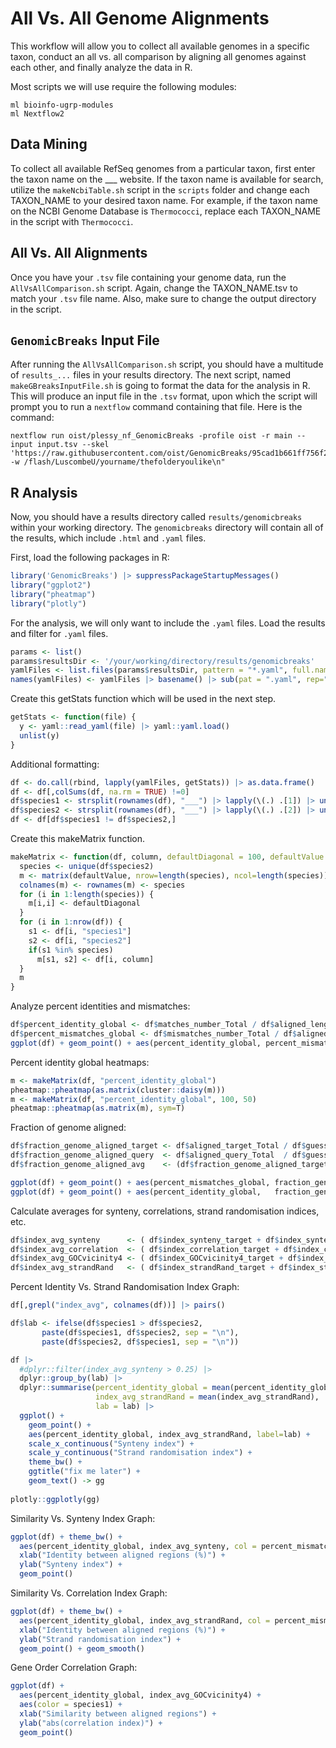 # All Vs. All Genome Alignments
This workflow will allow you to collect all available genomes in a specific taxon, conduct an all vs. all comparison by aligning all genomes against each other, and finally analyze the data in R.

Most scripts we will use require the following modules:
```shell
ml bioinfo-ugrp-modules
ml Nextflow2
```

## Data Mining
To collect all available RefSeq genomes from a particular taxon, first enter the taxon name on the ___ website. If the taxon name is available for search, utilize the `makeNcbiTable.sh` script in the `scripts` folder and change each TAXON_NAME to your desired taxon name. For example, if the taxon name on the NCBI Genome Database is `Thermococci`, replace each TAXON_NAME in the script with `Thermococci`.

## All Vs. All Alignments
Once you have your `.tsv` file containing your genome data, run the `AllVsAllComparison.sh` script. Again, change the TAXON_NAME.tsv to match your `.tsv` file name. Also, make sure to change the output directory in the script.

## `GenomicBreaks` Input File
After running the `AllVsAllComparison.sh` script, you should have a multitude of `results_...` files in your results directory. The next script, named `makeGBreaksInputFile.sh` is going to format the data for the analysis in R. This will produce an input file in the `.tsv` format, upon which the script will prompt you to run a `nextflow` command containing that file. Here is the command:

```shell
nextflow run oist/plessy_nf_GenomicBreaks -profile oist -r main --input input.tsv --skel 'https://raw.githubusercontent.com/oist/GenomicBreaks/95cad1b661ff756f22e7e2794b79f0d4b48dc3fc/inst/rmarkdown/templates/countFeatures/skeleton/skeleton.Rmd' -w /flash/LuscombeU/yourname/thefolderyoulike\n"
```

## R Analysis
Now, you should have a results directory called `results/genomicbreaks` within your working directory. The `genomicbreaks` directory will contain all of the results, which include `.html` and `.yaml` files. 

First, load the following packages in R:
```r
library('GenomicBreaks') |> suppressPackageStartupMessages()
library("ggplot2")
library("pheatmap")
library("plotly")
```

For the analysis, we will only want to include the `.yaml` files. Load the results and filter for `.yaml` files.
```r
params <- list()
params$resultsDir <- '/your/working/directory/results/genomicbreaks'
yamlFiles <- list.files(params$resultsDir, pattern = "*.yaml", full.names = TRUE)
names(yamlFiles) <- yamlFiles |> basename() |> sub(pat = ".yaml", rep="")
```

Create this getStats function which will be used in the next step.
```r
getStats <- function(file) {
  y <- yaml::read_yaml(file) |> yaml::yaml.load()
  unlist(y)
}
```

Additional formatting:
```r
df <- do.call(rbind, lapply(yamlFiles, getStats)) |> as.data.frame()
df <- df[,colSums(df, na.rm = TRUE) !=0]
df$species1 <- strsplit(rownames(df), "___") |> lapply(\(.) .[1]) |> unlist()
df$species2 <- strsplit(rownames(df), "___") |> lapply(\(.) .[2]) |> unlist()
df <- df[df$species1 != df$species2,]
```

Create this makeMatrix function.
```r
makeMatrix <- function(df, column, defaultDiagonal = 100, defaultValue = NA) {
  species <- unique(df$species2)
  m <- matrix(defaultValue, nrow=length(species), ncol=length(species))
  colnames(m) <- rownames(m) <- species
  for (i in 1:length(species)) {
    m[i,i] <- defaultDiagonal
  }
  for (i in 1:nrow(df)) {
    s1 <- df[i, "species1"]
    s2 <- df[i, "species2"]
    if(s1 %in% species)
      m[s1, s2] <- df[i, column]
  }
  m
}
```

Analyze percent identities and mismatches:
```r
df$percent_identity_global <- df$matches_number_Total / df$aligned_length_Total * 100
df$percent_mismatches_global <- df$mismatches_number_Total / df$aligned_length_Total * 100
ggplot(df) + geom_point() + aes(percent_identity_global, percent_mismatches_global)
```

Percent identity global heatmaps:
```r
m <- makeMatrix(df, "percent_identity_global")
pheatmap::pheatmap(as.matrix(cluster::daisy(m)))
m <- makeMatrix(df, "percent_identity_global", 100, 50)
pheatmap::pheatmap(as.matrix(m), sym=T)
```

Fraction of genome aligned:
```r
df$fraction_genome_aligned_target <- df$aligned_target_Total / df$guessed_target_length * 100
df$fraction_genome_aligned_query  <- df$aligned_query_Total  / df$guessed_query_length  * 100
df$fraction_genome_aligned_avg    <- (df$fraction_genome_aligned_target + df$fraction_genome_aligned_query) / 2

ggplot(df) + geom_point() + aes(percent_mismatches_global, fraction_genome_aligned_avg, col = percent_identity_global)
ggplot(df) + geom_point() + aes(percent_identity_global,   fraction_genome_aligned_avg, col = percent_mismatches_global)
```

Calculate averages for synteny, correlations, strand randomisation indices, etc.
```r
df$index_avg_synteny      <- ( df$index_synteny_target + df$index_synteny_query ) / 2
df$index_avg_correlation  <- ( df$index_correlation_target + df$index_correlation_query ) / 2
df$index_avg_GOCvicinity4 <- ( df$index_GOCvicinity4_target + df$index_GOCvicinity4_query ) / 2
df$index_avg_strandRand   <- ( df$index_strandRand_target + df$index_strandRand_query ) / 2
```

Percent Identity Vs. Strand Randomisation Index Graph:
```r
df[,grepl("index_avg", colnames(df))] |> pairs()

df$lab <- ifelse(df$species1 > df$species2,
       paste(df$species1, df$species2, sep = "\n"),
       paste(df$species2, df$species1, sep = "\n"))

df |>
  #dplyr::filter(index_avg_synteny > 0.25) |>
  dplyr::group_by(lab) |>
  dplyr::summarise(percent_identity_global = mean(percent_identity_global),
                   index_avg_strandRand = mean(index_avg_strandRand),
                   lab = lab) |>
  ggplot() +
    geom_point() +
    aes(percent_identity_global, index_avg_strandRand, label=lab) +
    scale_x_continuous("Synteny index") +
    scale_y_continuous("Strand randomisation index") +
    theme_bw() +
    ggtitle("fix me later") +
    geom_text() -> gg
    
plotly::ggplotly(gg)
```

Similarity Vs. Synteny Index Graph:
```r
ggplot(df) + theme_bw() +
  aes(percent_identity_global, index_avg_synteny, col = percent_mismatches_global) +
  xlab("Identity between aligned regions (%)") +
  ylab("Synteny index") +
  geom_point()
```

Similarity Vs. Correlation Index Graph:
```r
ggplot(df) + theme_bw() +
  aes(percent_identity_global, index_avg_strandRand, col = percent_mismatches_global) +
  xlab("Identity between aligned regions (%)") +
  ylab("Strand randomisation index") +
  geom_point() + geom_smooth()
```

Gene Order Correlation Graph:
```r
ggplot(df) +
  aes(percent_identity_global, index_avg_GOCvicinity4) +
  aes(color = species1) +
  xlab("Similarity between aligned regions") +
  ylab("abs(correlation index)") +
  geom_point()
```


